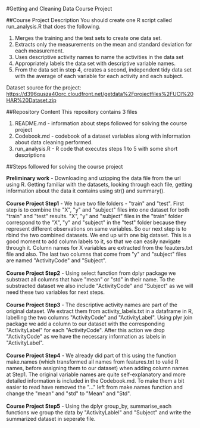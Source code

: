 #Getting and Cleaning Data Course Project

##Course Project Description
 You should create one R script called run_analysis.R that does the following. 

  1. Merges the training and the test sets to create one data set.
  2. Extracts only the measurements on the mean and standard deviation for each measurement. 
  3. Uses descriptive activity names to name the activities in the data set
  4. Appropriately labels the data set with descriptive variable names. 
  5. From the data set in step 4, creates a second, independent tidy data set with the average of each variable for each activity and each subject.
 
Dataset source for the project:<br>
https://d396qusza40orc.cloudfront.net/getdata%2Fprojectfiles%2FUCI%20HAR%20Dataset.zip 

##Repository Content
This repository contains 3 files
1. README.md - information about steps followed for solving the course project
2. Codebook.md - codebook of a dataset variables along with information about data cleaning performed. 
3. run_analysis.R - R code that executes steps 1 to 5 with some short descriptions

##Steps followed for solving the course project

<b>Preliminary work</b> - Downloading and uzipping the data file from the url using R. Getting familiar with the datasets, looking through each file, getting information about the data it contains using str() and summary().<br><br>
<b>Course Project Step1</b> - We have two file folders - "train" and "test". First step is to combine the "X", "y" and "subject" files into one dataset for both "train" and "test" results. "X", "y" and "subject" files in the "train" folder correspond to the "X", "y" and "subject" in the "test" folder because they represent different observations on same variables. So our next step is to rbind the two combined datasets. We end up with one big dataset. This is a good moment to add column labels to it, so that we can easily navigate through it. Column names for X variables are extracted from the feauters.txt file and also. The last two columns that come from "y" and "subject" files are named "ActivityCode" and "Subject".<br><br>
<b>Course Project Step2</b> - Using select function from dplyr package we substract all columns that have "mean" or "std" in their name. To the substracted dataset we also include "ActivityCode" and "Subject" as we will need these two variables for next steps.<br><br>
<b>Course Project Step3</b> - The descriptive activity names are part of the original dataset. We extract them from activity_labels.txt in a dataframe in R, labelling the two columns "ActivityCode" and "ActivityLabel". Using plyr join package we add a column to our dataset with the corresponding "ActivityLabel" for each "ActivityCode". After this action we drop "ActivityCode" as we have the necessary information as labels in "ActivityLabel". <br><br> 
<b>Course Project Step4</b> -  We already did part of this using the function make.names (which transformed all names from features.txt to valid R names, before assigning them to our dataset) when adding column names at Step1. The original variable names are quite self-explanatory and more detailed information is included in the Codebook.md. To make them a bit easier to read have removed the "..." left from make.names function and change the "mean" and "std" to "Mean" and "Std". <br><br>
<b>Course Project Step5</b> - Using the dplyr group_by, summarise_each functions we group the data by "ActivityLablel" and "Subject" and write the summarized dataset in seperate file.


